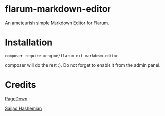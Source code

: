# flarum-markdown-editor

An ameteurish simple Markdown Editor for Flarum.

# Installation

    composer require xengine/flarum-ext-markdown-editor

composer will do the rest :). Do not forget to enable it from the admin panel.

# Credits

[PageDown](https://github.com/XEngine/pagedown-flarum)

[Sajjad Hashemian](https://github.com/sijad/)
